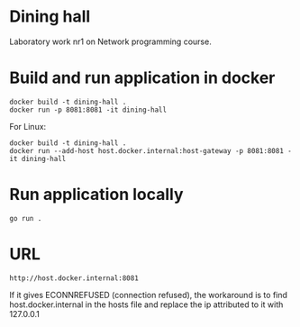 # Dining hall
Laboratory work nr1 on Network programming course.

# Build and run application in docker
```
docker build -t dining-hall .
docker run -p 8081:8081 -it dining-hall
```
For Linux: 
```
docker build -t dining-hall .
docker run --add-host host.docker.internal:host-gateway -p 8081:8081 -it dining-hall
```

# Run application locally
```
go run .
```

# URL
```
http://host.docker.internal:8081
```
If it gives ECONNREFUSED (connection refused), the workaround is to find host.docker.internal in the hosts file and replace the ip attributed to it with 127.0.0.1